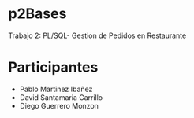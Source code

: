 # p2Bases
Trabajo 2: PL/SQL- Gestion de Pedidos en  Restaurante

# Participantes
* Pablo Martinez Ibañez
* David Santamaria Carrillo
* Diego Guerrero Monzon

